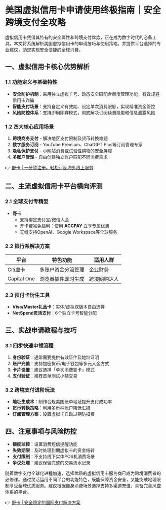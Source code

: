 # 美国虚拟信用卡申请使用终极指南｜安全跨境支付全攻略

虚拟信用卡凭借其特有的安全属性和跨境支付优势，正在成为数字时代的必备工具。本文将系统解析美国虚拟信用卡的申请技巧与使用策略，并提供平台选择的专业建议，助您实现安全便捷的全球消费。

## 一、虚拟信用卡核心优势解析
### 1.1 功能定义与基础特性
- **安全防护机制**：采用独立虚拟卡号、动态安全码配合额度管理功能，有效规避信用卡诈骗
- **智能支付场景**：支持自定义有效期、设定单次消费限额，实现精准资金管控
- **风险防控体系**：支持即用即弃模式，彻底解决订阅续费隐患和信息泄露风险

### 1.2 四大核心应用场景
1. **跨境商务支付** - 解决地区支付限制及货币转换难题
2. **数字服务订阅** - YouTube Premium、ChatGPT Plus等订阅管理专家
3. **隐私保护支付** - 小网站消费或试验性购物的安全屏障
4. **多账户管理** - 自由创建独立账户匹配不同消费需求

👉 [野卡 | 一分钟注册，轻松订阅海外线上服务](https://bbtdd.com/yeka)

## 二、主流虚拟信用卡平台横向评测
### 2.1 全球支付专精型
- **野卡** 
  - 支持绑定支付宝/微信入金
  - 开卡费减免福利：使用 **ACCPAY** 立享专属优惠
  - 无缝支持OpenAI、Google Workspace等全球服务

### 2.2 银行系解决方案
| 平台       | 特色功能                  | 适用人群          |
|------------|---------------------------|-------------------|
| Citi虚卡   | 多账户资金分流管理        | 企业财务          |  
| Capital One| 浏览器插件即时生成        | 跨境网购达人      |

### 2.3 预付卡衍生工具
- **Visa/Master礼品卡**：实体/虚拟双版本自由选择
- **NetSpend灵活支付**：6个独立卡号智能分配

## 三、实战申请教程与技巧
### 3.1 四步快速申领流程
1. **身份验证**：通常需要提供有效证件及地址证明
2. **账户充值**：支持加密货币/电子钱包等多元入金方式
3. **卡片设置**：建议选择「单次消费锁卡」模式
4. **支付验证**：推荐首单测试小额交易

### 3.2 跨境支付进阶玩法
- **地址生成术**：制作合规美国账单地址提升支付成功率
- **货币转换策略**：利用多币种账户降低汇损
- **订阅管理方案**：设置虚拟卡自动过期防扣费

## 四、注意事项与风险防控
- **额度监控**：设置消费短信提醒功能
- **失效期限**：及时处理到期虚拟卡的资金结转
- **支付限制**：不支持线下实体POS机消费场景
- **争议处理**：建议保留完整的交易流水记录

随着数字支付全球化进程加速，选择优质的虚拟信用卡服务商已成为跨境消费者的必修课。通过灵活运用不同平台的功能特色，既能保障资金安全，又能突破地理限制享受全球优质服务。建议根据自身消费场景选择支持多渠道充值、具备完善风控体系的平台。

👉 [野卡 | 安全稳定的国际支付解决方案](https://bbtdd.com/yeka)